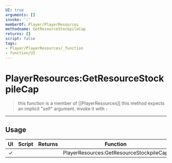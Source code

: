 ```yaml
---
UI: true
arguments: []
invoke: ':'
memberOf: Player/PlayerResources
methodname: GetResourceStockpileCap
returns: []
script: false
tags:
- Player/PlayerResources/_function
- function/UI
---
```

# PlayerResources:GetResourceStockpileCap
> this function is a member of [[PlayerResources]]
> this method expects an implicit "self" argument. invoke it with `:`
-----
## Usage
|  UI | Script | Returns | Function | Arguments |
|:---:|:------:|-------:|:--------:|:---------|
|✓| ||PlayerResources:GetResourceStockpileCap||

